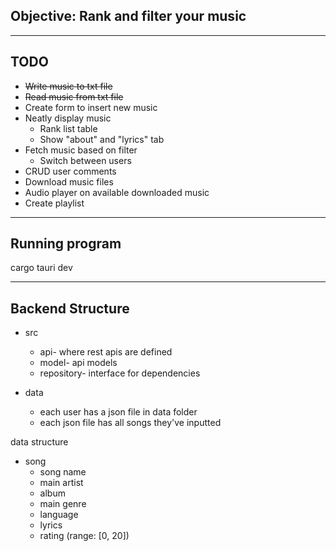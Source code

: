 ## Objective: Rank and filter your music

---

## TODO

- ~~Write music to txt file~~
- ~~Read music from txt file~~
- Create form to insert new music
- Neatly display music 
    - Rank list table
    - Show "about" and "lyrics" tab
- Fetch music based on filter
    - Switch between users
- CRUD user comments
- Download music files
- Audio player on available downloaded music
- Create playlist

---

## Running program

cargo tauri dev

---

## Backend Structure

- src

    - api- where rest apis are defined
    - model- api models
    - repository- interface for dependencies 

- data

    - each user has a json file in data folder
    - each json file has all songs they've inputted


data structure 

- song
    - song name
    - main artist
    - album
    - main genre
    - language
    - lyrics
    - rating (range: [0, 20])